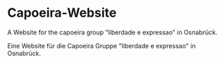 # Capoeira-Website
A Website for the capoeira group "liberdade e expressao" in Osnabrück.

Eine Website für die Capoeira Gruppe "liberdade e expressao" in Osnabrück.
